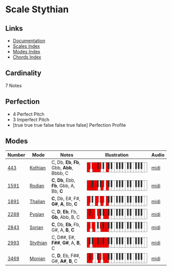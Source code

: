 # Scale Stythian

## Links

- [Documentation](README.md)
- [Scales Index](Scales.md)
- [Modes Index](Modes.md)
- [Chords Index](Chords.md)

## Cardinality

7 Notes

## Perfection

- 4 Perfect Pitch
- 3 Imperfect Pitch
- [true true true false false true false] Perfection Profile

## Modes

| Number | Mode | Notes | Illustration | Audio |
|--------|------|-------|--------------|-------|
| [443](https://ianring.com/musictheory/scales/443) | [Kothian](ModeKothian.md) | C, Db, **Eb**, **Fb**, Gbb, **Abb**, Bbbb, C | ![CNaturalKothian](ModeCNaturalKothian.png) | [midi](https://github.com/edipermadi/music/blob/main/docs/ModeCNaturalKothian.mid?raw=true) | 
| [1591](https://ianring.com/musictheory/scales/1591) | [Rodian](ModeRodian.md) | **C**, **Db**, Ebb, **Fb**, Gbb, A, Bb, **C** | ![CNaturalRodian](ModeCNaturalRodian.png) | [midi](https://github.com/edipermadi/music/blob/main/docs/ModeCNaturalRodian.mid?raw=true) | 
| [1891](https://ianring.com/musictheory/scales/1891) | [Thalian](ModeThalian.md) | **C**, Db, E#, F#, **G#**, **A**, Bb, **C** | ![CNaturalThalian](ModeCNaturalThalian.png) | [midi](https://github.com/edipermadi/music/blob/main/docs/ModeCNaturalThalian.mid?raw=true) | 
| [2269](https://ianring.com/musictheory/scales/2269) | [Pygian](ModePygian.md) | C, **D**, **Eb**, Fb, **Gb**, Abb, B, C | ![CNaturalPygian](ModeCNaturalPygian.png) | [midi](https://github.com/edipermadi/music/blob/main/docs/ModeCNaturalPygian.mid?raw=true) | 
| [2843](https://ianring.com/musictheory/scales/2843) | [Sorian](ModeSorian.md) | **C**, Db, **Eb**, Fb, G#, A, **B**, **C** | ![CNaturalSorian](ModeCNaturalSorian.png) | [midi](https://github.com/edipermadi/music/blob/main/docs/ModeCNaturalSorian.mid?raw=true) | 
| [2993](https://ianring.com/musictheory/scales/2993) | [Stythian](ModeStythian.md) | C, D##, E#, **F##**, **G#**, A, **B**, C | ![CNaturalStythian](ModeCNaturalStythian.png) | [midi](https://github.com/edipermadi/music/blob/main/docs/ModeCNaturalStythian.mid?raw=true) | 
| [3469](https://ianring.com/musictheory/scales/3469) | [Monian](ModeMonian.md) | C, **D**, Eb, F##, G#, **A#**, **B**, C | ![CNaturalMonian](ModeCNaturalMonian.png) | [midi](https://github.com/edipermadi/music/blob/main/docs/ModeCNaturalMonian.mid?raw=true) | 
